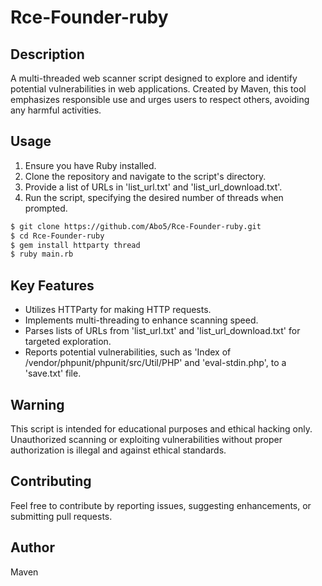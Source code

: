 # Rce-Founder-ruby
## Description

A multi-threaded web scanner script designed to explore and identify potential vulnerabilities in web applications. Created by Maven, this tool emphasizes responsible use and urges users to respect others, avoiding any harmful activities.

## Usage

1. Ensure you have Ruby installed.
2. Clone the repository and navigate to the script's directory.
3. Provide a list of URLs in 'list_url.txt' and 'list_url_download.txt'.
4. Run the script, specifying the desired number of threads when prompted.

```bash
$ git clone https://github.com/Abo5/Rce-Founder-ruby.git
$ cd Rce-Founder-ruby
$ gem install httparty thread
$ ruby main.rb
```
## Key Features

- Utilizes HTTParty for making HTTP requests.
- Implements multi-threading to enhance scanning speed.
- Parses lists of URLs from 'list_url.txt' and 'list_url_download.txt' for targeted exploration.
- Reports potential vulnerabilities, such as 'Index of /vendor/phpunit/phpunit/src/Util/PHP' and 'eval-stdin.php', to a 'save.txt' file.

## Warning

This script is intended for educational purposes and ethical hacking only. Unauthorized scanning or exploiting vulnerabilities without proper authorization is illegal and against ethical standards.

## Contributing

Feel free to contribute by reporting issues, suggesting enhancements, or submitting pull requests.

## Author

Maven
